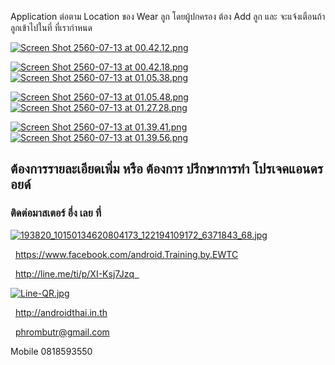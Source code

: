 Application ต่อตาม Location ของ Wear ลูก
โดยผู้ปกครอง ต้อง Add ลูก
และ จะแจ้งเตือนถ้า ลูกเข้าไปในที่ ที่เรากำหนด

[![Screen Shot 2560-07-13 at 00.42.12.png](https://s13.postimg.org/jxqtr2v9j/Screen_Shot_2560-07-13_at_00.42.12.png)](https://postimg.org/image/3mqpurirn/)

[![Screen Shot 2560-07-13 at 00.42.18.png](https://s2.postimg.org/xe3jg0tnd/Screen_Shot_2560-07-13_at_00.42.18.png)](https://postimg.org/image/ch7bbcvmd/) [![Screen Shot 2560-07-13 at 01.05.38.png](https://s24.postimg.org/amy83zj8l/Screen_Shot_2560-07-13_at_01.05.38.png)](https://postimg.org/image/w9d8l0hsx/)

[![Screen Shot 2560-07-13 at 01.05.48.png](https://s10.postimg.org/j8r5kpa15/Screen_Shot_2560-07-13_at_01.05.48.png)](https://postimg.org/image/52bepgz5x/) [![Screen Shot 2560-07-13 at 01.27.28.png](https://s10.postimg.org/aazocxf3d/Screen_Shot_2560-07-13_at_01.27.28.png)](https://postimg.org/image/7tnx5nv6t/)

[![Screen Shot 2560-07-13 at 01.39.41.png](https://s17.postimg.org/qish6ubfj/Screen_Shot_2560-07-13_at_01.39.41.png)](https://postimg.org/image/8sqslsxuj/) [![Screen Shot 2560-07-13 at 01.39.56.png](https://s2.postimg.org/to4etwdrd/Screen_Shot_2560-07-13_at_01.39.56.png)](https://postimg.org/image/v35zimeud/)

## ต้องการรายละเอียดเพิ่ม หรือ ต้องการ ปรึกษาการทำ โปรเจคแอนดรอยด์  

### ติดต่อมาสเตอร์ อึ่ง เลย ที่  

[![193820_10150134620804173_122194109172_6371843_68.jpg](https://s21.postimg.org/4i5tymwsn/193820_10150134620804173_122194109172_6371843_68.jpg)](https://postimg.org/image/4i5tymwsj/)

  https://www.facebook.com/android.Training.by.EWTC

  http://line.me/ti/p/XI-Ksj7Jzq  

[![Line-QR.jpg](https://s9.postimg.org/41ec4gb3z/Line-_QR.jpg)](https://postimg.org/image/h5jwh535n/)

  http://androidthai.in.th

  phrombutr@gmail.com  

Mobile 0818593550